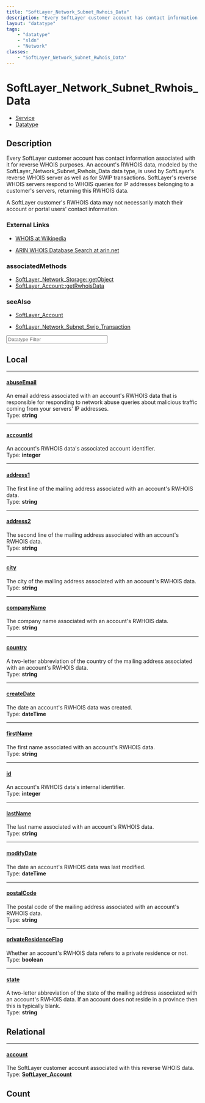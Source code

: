 ```yaml
---
title: "SoftLayer_Network_Subnet_Rwhois_Data"
description: "Every SoftLayer customer account has contact information associated with it for reverse WHOIS purposes. An account's RWH... "
layout: "datatype"
tags:
    - "datatype"
    - "sldn"
    - "Network"
classes:
    - "SoftLayer_Network_Subnet_Rwhois_Data"
---
```


# SoftLayer_Network_Subnet_Rwhois_Data
<div id='service-datatype'>
    <ul id='sldn-reference-tabs'>
    <li id='service'> <a href='/reference/services/SoftLayer_Network_Subnet_Rwhois_Data' >Service</a></li>    <li id='datatype'> <a href='/reference/datatypes/SoftLayer_Network_Subnet_Rwhois_Data' >Datatype</a></li>
    </ul>
</div>

## Description 
Every SoftLayer customer account has contact information associated with it for reverse WHOIS purposes. An account's RWHOIS data, modeled by the SoftLayer_Network_Subnet_Rwhois_Data data type, is used by SoftLayer's reverse WHOIS server as well as for SWIP transactions. SoftLayer's reverse WHOIS servers respond to WHOIS queries for IP addresses belonging to a customer's servers, returning this RWHOIS data. 

A SoftLayer customer's RWHOIS data may not necessarily match their account or portal users' contact information. 

### External Links


* [WHOIS at Wikipedia](http://en.wikipedia.org/wiki/WHOIS)


* [ARIN WHOIS Database Search at arin.net](http://www.arin.net/whois/)



### associatedMethods

*  [SoftLayer_Network_Storage::getObject](/reference/services/SoftLayer_Network_Storage/getObject )
*  [SoftLayer_Account::getRwhoisData](/reference/services/SoftLayer_Account/getRwhoisData )



### seeAlso

* [SoftLayer_Account](/reference/services/SoftLayer_Account )


* [SoftLayer_Network_Subnet_Swip_Transaction](/reference/services/SoftLayer_Network_Subnet_Swip_Transaction )




<!-- Filer BEGIN -->
<div class="view-filters">
        <div class="clearfix">
            <div class="search-input-box">
                <input placeholder="Datatype Filter" onkeyup="titleSearch(inputId='prop-input', divId='properties', elementClass='prop-row')" 
                    type="text" id="prop-input" value="" size="30" maxlength="128" class="form-text">
            </div>
        </div>
</div>
<!-- Filer END -->

<div id="properties" class="content">
<div id="localProperties" class="prop-content" >

## Local
<div class="prop-row">

-----
[abuseEmail]: #abuseemail
#### [abuseEmail]
An email address associated with an account's RWHOIS data that is responsible for responding to network abuse queries about malicious traffic coming from your servers' IP addresses.  
<span class="type-label">Type: </span>**string**


</div>
<div class="prop-row">

-----
[accountId]: #accountid
#### [accountId]
An account's RWHOIS data's associated account identifier.  
<span class="type-label">Type: </span>**integer**


</div>
<div class="prop-row">

-----
[address1]: #address1
#### [address1]
The first line of the mailing address associated with an account's RWHOIS data.  
<span class="type-label">Type: </span>**string**


</div>
<div class="prop-row">

-----
[address2]: #address2
#### [address2]
The second line of the mailing address associated with an account's RWHOIS data.  
<span class="type-label">Type: </span>**string**


</div>
<div class="prop-row">

-----
[city]: #city
#### [city]
The city of the mailing address associated with an account's RWHOIS data.  
<span class="type-label">Type: </span>**string**


</div>
<div class="prop-row">

-----
[companyName]: #companyname
#### [companyName]
The company name associated with an account's RWHOIS data.  
<span class="type-label">Type: </span>**string**


</div>
<div class="prop-row">

-----
[country]: #country
#### [country]
A two-letter abbreviation of the country of the mailing address associated with an account's RWHOIS data.  
<span class="type-label">Type: </span>**string**


</div>
<div class="prop-row">

-----
[createDate]: #createdate
#### [createDate]
The date an account's RWHOIS data was created.  
<span class="type-label">Type: </span>**dateTime**


</div>
<div class="prop-row">

-----
[firstName]: #firstname
#### [firstName]
The first name associated with an account's RWHOIS data.  
<span class="type-label">Type: </span>**string**


</div>
<div class="prop-row">

-----
[id]: #id
#### [id]
An account's RWHOIS data's internal identifier.  
<span class="type-label">Type: </span>**integer**


</div>
<div class="prop-row">

-----
[lastName]: #lastname
#### [lastName]
The last name associated with an account's RWHOIS data.  
<span class="type-label">Type: </span>**string**


</div>
<div class="prop-row">

-----
[modifyDate]: #modifydate
#### [modifyDate]
The date an account's RWHOIS data was last modified.  
<span class="type-label">Type: </span>**dateTime**


</div>
<div class="prop-row">

-----
[postalCode]: #postalcode
#### [postalCode]
The postal code of the mailing address associated with an account's RWHOIS data.  
<span class="type-label">Type: </span>**string**


</div>
<div class="prop-row">

-----
[privateResidenceFlag]: #privateresidenceflag
#### [privateResidenceFlag]
Whether an account's RWHOIS data refers to a private residence or not.  
<span class="type-label">Type: </span>**boolean**


</div>
<div class="prop-row">

-----
[state]: #state
#### [state]
A two-letter abbreviation of the state of the mailing address associated with an account's RWHOIS data. If an account does not reside in a province then this is typically blank.  
<span class="type-label">Type: </span>**string**


</div>
</div>
<!-- LOCAL PROPERTY END -->

<div id="relationalProperties"  class="prop-content" >

## Relational
<div class="prop-row">

-----
[account]: #account
#### [account]
The SoftLayer customer account associated with this reverse WHOIS data.  
<span class="type-label">Type: </span>**<a href='/reference/datatypes/SoftLayer_Account'>SoftLayer_Account </a>**


</div>

## Count
</div>


